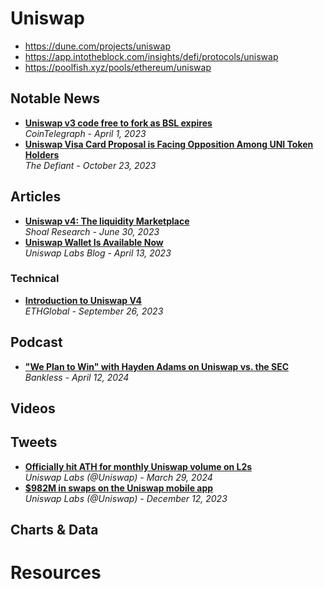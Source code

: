 # Uniswap

- https://dune.com/projects/uniswap
- https://app.intotheblock.com/insights/defi/protocols/uniswap
- https://poolfish.xyz/pools/ethereum/uniswap

## Notable News
- [**Uniswap v3 code free to fork as BSL expires**](https://cointelegraph.com/news/uniswap-v3-code-free-to-fork-as-bsl-expires)
  <br/>_CoinTelegraph - April 1, 2023_
- [**Uniswap Visa Card Proposal is Facing Opposition Among UNI Token Holders**](https://thedefiant.io/uniswap-visa-card-proposal-is-facing-opposition-among-token-holders)
  <br/>_The Defiant - October 23, 2023_

## Articles
- [**Uniswap v4: The liquidity Marketplace**](https://www.shoal.gg/p/uniswap-v4-the-liquidity-marketplace)
  <br/>_Shoal Research - June 30, 2023_
- [**Uniswap Wallet Is Available Now**](https://blog.uniswap.org/uniswap-mobile-wallet-release)
  <br/>_Uniswap Labs Blog - April 13, 2023_
  
### Technical
- [**Introduction to Uniswap V4**](https://www.youtube.com/watch?v=eI-rXyWcG2M)
<br/>_ETHGlobal - September 26, 2023_

## Podcast
- [**"We Plan to Win" with Hayden Adams on Uniswap vs. the SEC**](https://www.youtube.com/watch?v=S2r35SDiCAY)
  <br/>_Bankless - April 12, 2024_

## Videos

## Tweets
- [**Officially hit ATH for monthly Uniswap volume on L2s**](https://twitter.com/Uniswap/status/1773719843147010463)
  <br/>_Uniswap Labs (@Uniswap) - March 29, 2024_
- [**$982M in swaps on the Uniswap mobile app**](https://twitter.com/Uniswap/status/1734672461235736923)
  <br/>_Uniswap Labs (@Uniswap) - December 12, 2023_

## Charts & Data

# Resources

